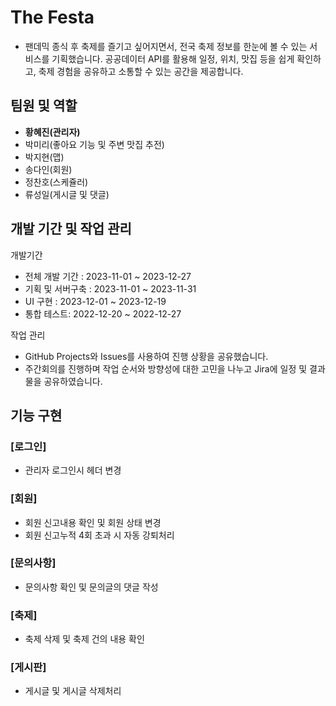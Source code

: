 # The Festa
- 팬데믹 종식 후 축제를 즐기고 싶어지면서, 전국 축제 정보를 한눈에 볼 수 있는 서비스를 기획했습니다. 공공데이터 API를 활용해 일정, 위치, 맛집 등을 쉽게 확인하고, 축제 경험을 공유하고 소통할 수 있는 공간을 제공합니다.

## 팀원 및 역할
- **황혜진(관리자)**
- 박미리(좋아요 기능 및 주변 맛집 추전)
- 박지현(맵)
- 송다인(회원)
- 정찬호(스케쥴러)
- 류성일(게시글 및 댓글)

## 개발 기간 및 작업 관리
개발기간
- 전체 개발 기간 : 2023-11-01 ~ 2023-12-27
- 기획 및 서버구축 : 2023-11-01 ~ 2023-11-31
- UI 구현 : 2023-12-01 ~ 2023-12-19
- 통합 테스트: 2022-12-20 ~ 2022-12-27

작업 관리
- GitHub Projects와 Issues를 사용하여 진행 상황을 공유했습니다.
- 주간회의를 진행하며 작업 순서와 방향성에 대한 고민을 나누고 Jira에 일정 및 결과물을 공유하였습니다.


## 기능 구현

### [로그인]
- 관리자 로그인시 헤더 변경

### [회원]
- 회원 신고내용 확인 및 회원 상태 변경
- 회원 신고누적 4회 초과 시 자동 강퇴처리

### [문의사항]
- 문의사항 확인 및 문의글의 댓글 작성

### [축제]
- 축제 삭제 및 축제 건의 내용 확인

### [게시판]
- 게시글 및 게시글 삭제처리
